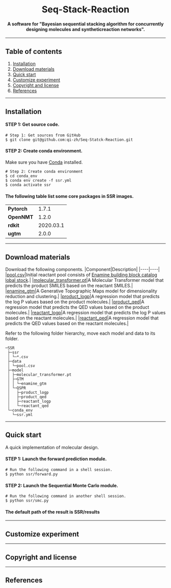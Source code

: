 <h1 align="center">
  <br>
  Seq-Stack-Reaction
  <br>
</h1>

<h4 align="center">A software for "Bayesian sequential stacking algorithm for concurrently designing molecules and syntheticreaction networks".</h4>

---

## Table of contents
1. [Installation](#installation)
2. [Download materials](#download-materials)
3. [Quick start](#quick-start)
4. [Customize experiment](#customize-experiment)
5. [Copyright and license](#Copyright-and-license)
6. [References](#References)

---

## Installation

#### STEP 1: Get source code.
```shell
# Step 1: Get sources from GitHub
$ git clone git@github.com:qi-zh/Seq-Statck-Reaction.git
```
#### STEP 2: Create conda environment.

Make sure you have [Conda](https://docs.conda.io/projects/conda/en/latest/) installed.
```shell
# Step 2: Create conda environment
$ cd conda_env
$ conda env create -f ssr.yml
$ conda activate ssr
```
#### The following table list some core packages in SSR images.
<table>
  <tr>
    <td nowrap><strong>Pytorch</strong></td>
    <td>1.7.1</td>
  </tr>
  <tr>
    <td nowrap><strong>OpenNMT</strong></td>
    <td>1.2.0</td>
  </tr>
  <tr>
    <td nowrap><strong>rdkit</strong></td>
    <td>2020.03.1</td>
  </tr>
  <tr>
    <td nowrap><strong>ugtm</strong></td>
    <td>2.0.0</td>
  </tr>
</table>

---
## Download materials

Download the following components.
|Component|Description|
|----|----|
|[pool.csv](https://github.com/qi-zh/Seq-Statck-Reaction)|Initial reactant pool consists of [Enamine building block catalog lobal stock](https://enamine.net/building-blocks).|
|[molecular_transformer.pt](https://github.com/qi-zh/Seq-Statck-Reaction)|A Molecular Transformer model that predicts the product SMILES based on the reactant SMILES.|
|[enamine_gtm](https://github.com/qi-zh/Seq-Statck-Reaction)|A Generative Topographic Maps model for dimensionality reduction and clustering.|
|[product_logp](https://github.com/qi-zh/Seq-Statck-Reaction)|A regression model that predicts the log P values based on the product molecules.|
|[product_qed](https://github.com/qi-zh/Seq-Statck-Reaction)|A regression model that predicts the QED values based on the product molecules.|
|[reactant_logp](https://github.com/qi-zh/Seq-Statck-Reaction)|A regression model that predicts the log P values based on the reactant molecules.|
|[reactant_qed](https://github.com/qi-zh/Seq-Statck-Reaction)|A regression model that predicts the QED values based on the reactant molecules.|

Refer to the following folder hierarchy, move each model and data to its folder.

```shell
─SSR
 ├─ssr
 │ └─*.csv
 ├─data
 │ └─pool.csv
 ├─model
 │ ├─molecular_transformer.pt
 │ ├─GTM
 │ │ └─enamine_gtm
 │ └─QSPR
 │   ├─product_logp
 │   ├─product_qed
 │   ├─reactant_logp
 │   └─reactant_qed
 └─conda_env
   └─ssr.yml
```

---
## Quick start

A quick implementation of molecular design.

#### STEP 1: Launch the forward prediction module.
```shell
# Run the following command in a shell session.
$ python ssr/forward.py
```
#### STEP 2: Launch the Sequential Monte Carlo module.
```shell
# Run the following command in another shell session.
$ python ssr/smc.py
```

#### The default path of the result is SSR/results

---
## Customize experiment

---
## Copyright and license

---
## References
